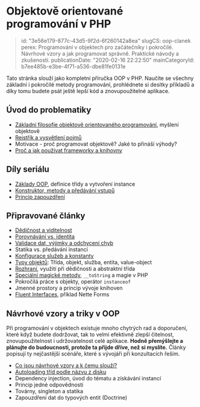 Objektově orientované programování v PHP
========================================

> id: "3e56e179-877c-43d5-9f2d-6f260142a8ea"
> slugCS: oop-clanek
> perex: Programování v objektech pro začátečníky i pokročilé. Návrhové vzory a jak programovat správně. Praktické návody a zkušenosti.
> publicationDate: "2020-02-16 22:22:50"
> mainCategoryId: b7ee485b-e3be-4f71-a536-dbe81fe0131e

Tato stránka slouží jako kompletní příručka OOP v PHP. Naučíte se všechny základní i pokročilé metody programování, prohlédnete si desítky příkladů a díky tomu budete psát ještě lepší kód a znovupoužitelné aplikace.

Úvod do problematiky
--------------------

- <a href="/filosofie-oop">Základní filosofie objektově orientovaného programování</a>, myšlení objektově
- <a href="/oop-pojmy">Rejstřík a vysvětlení pojmů</a>
- Motivace - proč programovat objektově? Jaké to přináší výhody?
- <a href="/proc-pouzivat-frameworky">Proč a jak používat frameworky a knihovny</a>

Díly seriálu
------------

- <a href="/uvod-do-oop">Základy OOP</a>, definice třídy a vytvoření instance
- <a href="/metody-a-predavani-vstupu">Konstruktor, metody a předávání vstupů</a>
- <a href="/zapouzdreni">Princip zapouzdření</a>

Připravované články
-------------------

- <a href="/dedicnost-a-viditelnost">Dědičnost a viditelnost</a>
- <a href="/porovnavani-vs-identita-oop">Porovnávání vs. identita</a>
- <a href="/vyjimky">Validace dat, výjimky a odchycení chyb</a>
- Statika vs. předávání instancí
- <a href="/konfigurace-sluzeb">Konfigurace služeb a konstanty</a>
- <a href="/typy-objektu">Typy objektů</a>: Třída, objekt, služba, entita, value-object
- <a href="/interface">Rozhraní</a>, využití při dědičnosti a abstraktní třída
- <a href="/magicke-metody-oop">Speciální magické metody</a>, `__toString` a magie v PHP
- Pokročilá práce s objekty, operátor `instanceof`
- Jmenné prostory a princip vývoje knihoven
- <a href="/fluent-interfaces">Fluent Interfaces</a>, příklad Nette Forms

Návrhové vzory a triky v OOP
----------------------------

Při programování v objektech existuje mnoho chytrých rad a doporučení, které když budete dodržovat, tak to velmi efektivně zlepší čitelnost, znovupoužitelnost i udržovatelnost celé aplikace. **Hodně přemýšlejte a plánujte do budoucnosti, protože ta přijde dříve, než si myslíte.** Články popisují ty nejčastější scénáře, které s vývojáři při konzultacích řeším.

- <a href="/navrhove-vzory">Co jsou návrhové vzory a k čemu slouží?</a>
- <a href="/autoloading-trid">Autoloading tříd podle názvu z disku</a>
- Dependency injection, úvod do tématu a získávání instancí
- Princip jedné odpovědnosti
- Továrny, singleton a statika
- Zapouzdření dat do typových entit (Doctrine)
